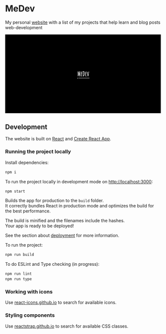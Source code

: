 # MeDev

My personal [website](https://betelgeuseas.github.io/me-dev/) with a list of my projects that help learn and blog posts web-development

![MeDev](src/assets/images/projects/me-dev.png)

## Development

The website is built on [React](https://react.dev/) and [Create React App](https://create-react-app.dev/).

### Running the project locally

Install dependencies:

```bash
npm i
```

To run the project locally in development mode on [http://localhost:3000](http://localhost:3000):

```bash
npm start
```

Builds the app for production to the `build` folder.\
It correctly bundles React in production mode and optimizes the build for the best performance.

The build is minified and the filenames include the hashes.\
Your app is ready to be deployed!

See the section about [deployment](https://facebook.github.io/create-react-app/docs/deployment) for more information.

To run the project:

```bash
npm run build
```

To do ESLint and Type checking (in progress):

```bash
npm run lint
npm run type
```

### Working with icons

Use [react-icons.github.io](https://react-icons.github.io/react-icons) to search for available icons.

### Styling components

Use [reactstrap.github.io](https://reactstrap.github.io/) to search for available CSS classes.
